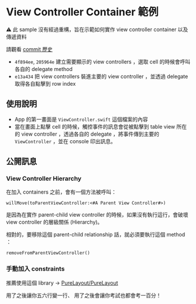 # View Controller Container 範例

⚠️ 此 sample 沒有經過重構，旨在示範如何實作 view controller container 以及傳遞資料

請觀看 [commit 歷史](https://github.com/vc7/iOSViewControllerContainerSample/commits/master)

- `4f894ee`, `205964e` 建立需要顯示的 view controllers ，選取 cell 的時候會呼叫各自的 delegate method
- `e13a434` 把 view controllers 裝進主要的 view controller ，並透過 delegate 取得各自點擊到 row index

## 使用說明

- App 的第一畫面是 `ViewController.swift` 這個檔案的內容
- 當在畫面上點擊 cell 的時候，觸控事件的訊息會從被點擊到 table view 所在的 view controller ，透過各自的 delegate ，將事件傳到主要的 `ViewController` ，並在 console 印出訊息。

## 公開訊息

### View Controller Hierarchy

在加入 containers 之前，會有一個方法被呼叫：

```
willMove(toParentViewController:<#A Parent View Controller#>)
```

是因為在實作 parent-child view controller 的時候，如果沒有執行這行，會破壞 view controller 的層級關係 (Hierarchy)。

相對的，要移除這個 parent-child relationship 話，就必須要執行這個 method ：

```
removeFromParentViewController()
```

### 手動加入 constraints

推薦使用這個 library -> [PureLayout/PureLayout](https://github.com/PureLayout/PureLayout) 

用了之後讓你五六行變一行、
用了之後會讓你考試也都會考一百分！